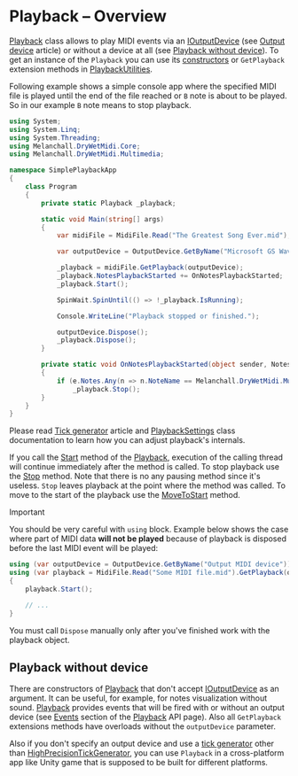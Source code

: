 ﻿---
uid: a_playback_overview
---

# Playback – Overview

[Playback](xref:Melanchall.DryWetMidi.Multimedia.Playback) class allows to play MIDI events via an [IOutputDevice](xref:Melanchall.DryWetMidi.Multimedia.IOutputDevice) (see [Output device](xref:a_dev_output) article) or without a device at all (see [Playback without device](#playback-without-device)). To get an instance of the `Playback` you can use its [constructors](xref:Melanchall.DryWetMidi.Multimedia.Playback#constructors) or `GetPlayback` extension methods in [PlaybackUtilities](xref:Melanchall.DryWetMidi.Multimedia.PlaybackUtilities).

Following example shows a simple console app where the specified MIDI file is played until the end of the file reached or `B` note is about to be played. So in our example `B` note means to stop playback.

```csharp
using System;
using System.Linq;
using System.Threading;
using Melanchall.DryWetMidi.Core;
using Melanchall.DryWetMidi.Multimedia;

namespace SimplePlaybackApp
{
    class Program
    {
        private static Playback _playback;

        static void Main(string[] args)
        {
            var midiFile = MidiFile.Read("The Greatest Song Ever.mid");

            var outputDevice = OutputDevice.GetByName("Microsoft GS Wavetable Synth");

            _playback = midiFile.GetPlayback(outputDevice);
            _playback.NotesPlaybackStarted += OnNotesPlaybackStarted;
            _playback.Start();

            SpinWait.SpinUntil(() => !_playback.IsRunning);

            Console.WriteLine("Playback stopped or finished.");

            outputDevice.Dispose();
            _playback.Dispose();
        }

        private static void OnNotesPlaybackStarted(object sender, NotesEventArgs e)
        {
            if (e.Notes.Any(n => n.NoteName == Melanchall.DryWetMidi.MusicTheory.NoteName.B))
                _playback.Stop();
        }
    }
}
```

Please read [Tick generator](Tick-generator.md) article and [PlaybackSettings](xref:Melanchall.DryWetMidi.Multimedia.PlaybackSettings) class documentation to learn how you can adjust playback's internals.

If you call the [Start](xref:Melanchall.DryWetMidi.Multimedia.Playback.Start) method of the [Playback](xref:Melanchall.DryWetMidi.Multimedia.Playback), execution of the calling thread will continue immediately after the method is called. To stop playback use the [Stop](xref:Melanchall.DryWetMidi.Multimedia.Playback.Stop) method. Note that there is no any pausing method since it's useless. `Stop` leaves playback at the point where the method was called. To move to the start of the playback use the [MoveToStart](xref:Melanchall.DryWetMidi.Multimedia.Playback.MoveToStart) method.

> [!IMPORTANT]
> You should be very careful with `using` block. Example below shows the case where part of MIDI data **will not be played** because of playback is disposed before the last MIDI event will be played:
> 
> ```csharp
> using (var outputDevice = OutputDevice.GetByName("Output MIDI device"))
> using (var playback = MidiFile.Read("Some MIDI file.mid").GetPlayback(outputDevice))
> {
>     playback.Start();
> 
>     // ...
> }
> ```
> 
> You must call `Dispose` manually only after you've finished work with the playback object.

## Playback without device

There are constructors of [Playback](xref:Melanchall.DryWetMidi.Multimedia.Playback) that don't accept [IOutputDevice](xref:Melanchall.DryWetMidi.Multimedia.IOutputDevice) as an argument. It can be useful, for example, for notes visualization without sound. [Playback](xref:Melanchall.DryWetMidi.Multimedia.Playback) provides events that will be fired with or without an output device (see [Events](xref:Melanchall.DryWetMidi.Multimedia.Playback#events) section of the [Playback](xref:Melanchall.DryWetMidi.Multimedia.Playback) API page). Also all `GetPlayback` extensions methods have overloads without the `outputDevice` parameter.

Also if you don't specify an output device and use a [tick generator](Tick-generator.md) other than [HighPrecisionTickGenerator](xref:Melanchall.DryWetMidi.Multimedia.HighPrecisionTickGenerator), you can use `Playback` in a cross-platform app like Unity game that is supposed to be built for different platforms.